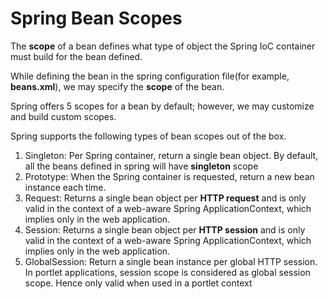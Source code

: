 # Spring Bean Scopes

The **scope** of a bean defines what type of object the Spring IoC container must build for the bean defined.

While defining the bean in the spring configuration file(for example, **beans.xml**), we may specify the **scope** of the bean.

Spring offers 5 scopes for a bean by default; however, we may customize and build custom scopes.

Spring supports the following types of bean scopes out of the box.

1. Singleton: Per Spring container, return a single bean object. By default, all the beans defined in spring will have **singleton** scope
2. Prototype: When the Spring container is requested, return a new bean instance each time.
3. Request: Returns a single bean object per **HTTP request** and is only valid in the context of a web-aware Spring ApplicationContext, which implies only in the web application.
4. Session: Returns a single bean object per **HTTP session** and is only valid in the context of a web-aware Spring ApplicationContext, which implies only in the web application.
5. GlobalSession: Return a single bean instance per global HTTP session. In portlet applications, session scope is considered as global session scope. Hence only valid when used in a portlet context